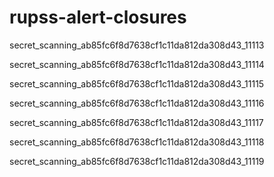 # rupss-alert-closures

secret_scanning_ab85fc6f8d7638cf1c11da812da308d43_11113

secret_scanning_ab85fc6f8d7638cf1c11da812da308d43_11114

secret_scanning_ab85fc6f8d7638cf1c11da812da308d43_11115

secret_scanning_ab85fc6f8d7638cf1c11da812da308d43_11116

secret_scanning_ab85fc6f8d7638cf1c11da812da308d43_11117

secret_scanning_ab85fc6f8d7638cf1c11da812da308d43_11118

secret_scanning_ab85fc6f8d7638cf1c11da812da308d43_11119
